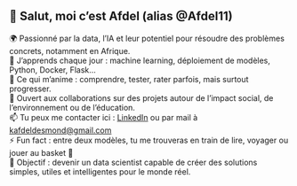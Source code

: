 ## 👋 Salut, moi c’est Afdel (alias @Afdel11)

🌍 Passionné par la data, l’IA et leur potentiel pour résoudre des problèmes concrets, notamment en Afrique.  
🌱 J’apprends chaque jour : machine learning, déploiement de modèles, Python, Docker, Flask...  
👀 Ce qui m’anime : comprendre, tester, rater parfois, mais surtout progresser.  
🤝 Ouvert aux collaborations sur des projets autour de l’impact social, de l’environnement ou de l’éducation.  
📫 Tu peux me contacter ici : [LinkedIn](https://www.linkedin.com/in/ad-j2017/) ou par mail à kafdeldesmond@gmail.com  
⚡ Fun fact : entre deux modèles, tu me trouveras en train de lire, voyager ou jouer au basket 🏀  
🚀 Objectif : devenir un data scientist capable de créer des solutions simples, utiles et intelligentes pour le monde réel.


<!---
Afdel11/Afdel11 is a ✨ special ✨ repository because its `README.md` (this file) appears on your GitHub profile.
You can click the Preview link to take a look at your changes.
--->
